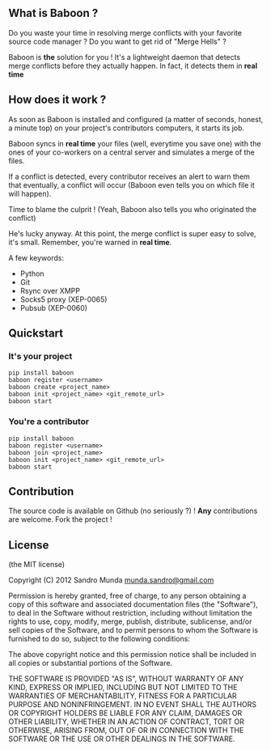 ## What is Baboon ?

Do you waste your time in resolving merge conflicts with your favorite source
code manager ? Do you want to get rid of "Merge Hells" ?

Baboon is **the** solution for you ! It's a lightweight daemon that detects
merge conflicts before they actually happen. In fact, it detects them in
**real time**

## How does it work ?
As soon as Baboon is installed and configured (a matter of seconds, honest,
a minute top) on your project's contributors computers, it starts its job.

Baboon syncs in **real time** your files (well, everytime you save one) with
the ones of your co-workers on a central server and simulates a merge of the
files.

If a conflict is detected, every contributor receives an alert to warn them that
eventually, a conflict will occur (Baboon even tells you on which file it will
happen).

Time to blame the culprit ! (Yeah, Baboon also tells you who originated the
conflict)

He's lucky anyway. At this point, the merge conflict is super easy to solve,
it's small. Remember, you're warned in **real time**.

A few keywords:
* Python
* Git
* Rsync over XMPP
* Socks5 proxy (XEP-0065)
* Pubsub (XEP-0060)

## Quickstart

### It's your project

```
pip install baboon
baboon register <username>
baboon create <project_name>
baboon init <project_name> <git_remote_url>
baboon start
```

### You're a contributor

```
pip install baboon
baboon register <username>
baboon join <project_name>
baboon init <project_name> <git_remote_url>
baboon start
```

## Contribution

The source code is available on Github (no seriously ?) ! **Any** contributions
are welcome. Fork the project !

## License

(the MIT license)

Copyright (C) 2012 Sandro Munda <munda.sandro@gmail.com>

Permission is hereby granted, free of charge, to any person obtaining a copy of
this software and associated documentation files (the "Software"), to deal in
the Software without restriction, including without limitation the rights to
use, copy, modify, merge, publish, distribute, sublicense, and/or sell copies
of the Software, and to permit persons to whom the Software is furnished to do
so, subject to the following conditions:

The above copyright notice and this permission notice shall be included in all
copies or substantial portions of the Software.

THE SOFTWARE IS PROVIDED "AS IS", WITHOUT WARRANTY OF ANY KIND, EXPRESS OR
IMPLIED, INCLUDING BUT NOT LIMITED TO THE WARRANTIES OF MERCHANTABILITY,
FITNESS FOR A PARTICULAR PURPOSE AND NONINFRINGEMENT. IN NO EVENT SHALL THE
AUTHORS OR COPYRIGHT HOLDERS BE LIABLE FOR ANY CLAIM, DAMAGES OR OTHER
LIABILITY, WHETHER IN AN ACTION OF CONTRACT, TORT OR OTHERWISE, ARISING FROM,
OUT OF OR IN CONNECTION WITH THE SOFTWARE OR THE USE OR OTHER DEALINGS IN THE
SOFTWARE.

